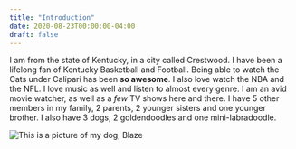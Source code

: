 ```yaml
---
title: "Introduction"
date: 2020-08-23T00:00:00-04:00
draft: false
---
```


I am from the state of Kentucky, in a city called Crestwood. I have been a lifelong fan of Kentucky Basketball and Football. Being able to watch the Cats under Calipari has been **so awesome**. I also love watch the NBA and the NFL. I love music as well and listen to almost every genre. I am an avid movie watcher, as well as a *few* TV shows here and there. I have 5 other members in my family, 2 parents, 2 younger sisters and one younger brother. I also have 3 dogs, 2 goldendoodles and one mini-labradoodle.

![This is a picture of my dog, Blaze](https://modest-fermat-1ff38a.netlify.app/IMG_0551.jpg)
